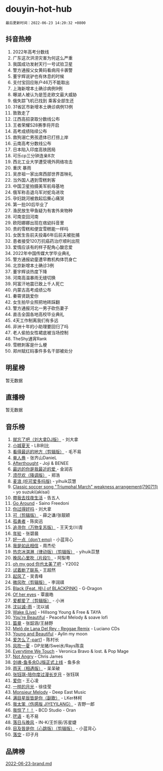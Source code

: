 # douyin-hot-hub

`最后更新时间：2022-06-23 14:20:32 +0800`

## 抖音热榜

1. 2022年高考分数线
1. 广东这次洪涝灾害为何这么严重
1. 我国成功发射天行一号试验卫星
1. 警方通报父女黄码看病闯卡袭警
1. 董宇辉说驴也有休息的时候
1. 支付宝回应账户46万不能取出
1. 上海新增本土确诊病例9例
1. 曝湖人被认为是签走欧文最大威胁
1. 俄失踪飞机已找到 乘客全部生还
1. 31省区市新增本土确诊病例13例
1. 敦敦走了
1. 江西高招录取分数线公布
1. 王者荣耀S28赛季将开启
1. 高考成绩陆续公布
1. 救狗溺亡男孩遗体已打捞上岸
1. 云南高考分数线公布
1. 日本陷入印度高铁困局
1. 可乐cp三分钟连亲8次
1. 西北工业大学遭受境外网络攻击
1. 重庆 暴雨
1. 吴彦祖一家出席西部世界首映礼
1. 当外国人遇到雪糕刺客
1. 中国卫星拍摄美军航母基地
1. 俄军称击退乌军对蛇岛进攻
1. 孕妇跳河被救起后撕心痛哭
1. 第一批00后毕业了
1. 渔民放生甲鱼疑为有害外来物种
1. 可南变回河南
1. 欧阳娜娜出现在痞幼抖音里
1. 贵的雪糕和便宜雪糕能一样吗
1. 女医生告前夫投毒6年后前夫被批捕
1. 患者接受120万抗癌药治疗顺利出院
1. 爱情应该有的样子配角心酸恋爱
1. 2022年中国传媒大学毕业典礼
1. 警方通报幼童遭早教机构体罚身亡
1. 北京新增本土确诊3例
1. 董宇辉谈热度下降
1. 河南高温暴雨无缝切换
1. 阿富汗地震已致上千人死亡
1. 内蒙古高考成绩公布
1. 秦霄贤跳爱你
1. 女生拍毕业照把地砖踩翻
1. 警方通报河北一男子砍伤妻子
1. 直击全国各地高校毕业典礼
1. 4天工作制离我们有多远
1. 非洲十年的小助理要回归了吗
1. 老人偷拍女性裙底被当场控制
1. TheShy通宵Rank
1. 雪糕刺客是什么梗
1. 郑州赋红码事件多名干部被处分

## 明星榜

暂无数据

## 直播榜

暂无数据

## 音乐榜

1. [就忘了吧（刘大拿DJ版）]() - 刘大拿
1. [小城夏天]() - LBI利比
1. [看得最远的地方（剪辑版）](https://sf6-cdn-tos.douyinstatic.com/obj/tos-cn-ve-2774/7e3cdc91401846d0a5a08ac34c7105ad) - 毛不易
1. [单人券]() - 张齐山DanieL
1. [Afterthought](https://sf3-cdn-tos.douyinstatic.com/obj/tos-cn-ve-2774/5b832cdf45494148ba3c17fc04eec659) - Joji & BENEE
1. [最远的你是我最近的爱 ]() - 金润吉
1. [须尽欢（降调版）]() - 郑浩
1. [麦浪 (吃可爱多吗版)](https://sf6-cdn-tos.douyinstatic.com/obj/tos-cn-ve-2774/fb2bf2aaa2854aaa8ec0fcfabbee4bd8) - yihuik苡慧
1. [Classic soccer song "Triumphal March" weakness arrangement(790711)](https://sf3-cdn-tos.douyinstatic.com/obj/tos-cn-ve-2774/7881e2ee1b664fe9ae8d0b4e47c46751) - yo suzuki(akisai)
1. [帶我去找夜生活]() - 告五人
1. [Go Around](https://sf6-cdn-tos.douyinstatic.com/obj/tos-cn-ve-2774/1a48011be7d94d03931c3f9658371558) - Saino Freedoni
1. [你过得好吗]() - 刘大拿
1. [可（剪辑版）]() - 薛之谦/张靓颖
1. [孤勇者]() - 陈奕迅
1. [追寻你（万物复苏版）](https://sf6-cdn-tos.douyinstatic.com/obj/tos-cn-ve-2774/cfb22ccf85784f2f83bcefe9ad675822) - 王天戈/川青
1. [年轮]() - 张碧晨
1. [好一点（don't emo)]() - 小蓝背心
1. [我是如此相信]() - 周杰伦
1. [热恋冰淇淋（律动版）（剪辑版）](https://sf6-cdn-tos.douyinstatic.com/obj/tos-cn-ve-2774/f1d2a591fa43439b995217ebd60b28d8) - yihuik苡慧
1. [晚风心里吹（片段1）](https://sf6-cdn-tos.douyinstatic.com/obj/tos-cn-ve-2774/504672ab830c472fa6a5870195b458a9) - 阿梨粤
1. [oh my god 你也太美了吧]() - Y2002
1. [试着断了联系 ]() - 王超然
1. [起风了]() - 吴青峰
1. [微风吹（剪辑版）]() - 李润祺
1. [Black (Feat. 제니 of BLACKPINK)](https://sf3-cdn-tos.douyinstatic.com/obj/tos-cn-ve-2774/97b52b90d39643a192d08ab8c9b08678) - G-Dragon
1. [Of her eyes]() - 覃晨皓
1. [爱都爱了（剪辑版）](https://sf6-cdn-tos.douyinstatic.com/obj/tos-cn-ve-2774/ea838a8eccd2486f8d7aa26551f04225) - 小洲
1. [沈以诚-雨](https://sf3-cdn-tos.douyinstatic.com/obj/tos-cn-ve-2774/12ca00e82fc34bd4880d181c2afaff1d) - 沈以诚
1. [Wake (Live)]() - Hillsong Young & Free & TAYA
1. [You're Beautiful](https://sf6-cdn-tos.douyinstatic.com/obj/tos-cn-ve-2774/956433a3bed543cc83d1cb4d719d7580) - Peaceful Melody & soave lofi
1. [篇章](https://sf3-cdn-tos.douyinstatic.com/obj/tos-cn-ve-2774/6cd3e3ba67254449ae2883146305ac06) - 张韶涵/王赫野
1. [Melô de Lana Del Rey - Reggae Remix](https://sf3-cdn-tos.douyinstatic.com/obj/tos-cn-ve-2774/8ee0eb2f5e704f54a7bf3dc9d3253032) - Luciano CDs
1. [Young and Beautiful](https://sf3-cdn-tos.douyinstatic.com/obj/tos-cn-ve-2774/49bd7f88437f4d86982fa511270b36fd) - Aylin my moon
1. [爱怎么了-part1]() - 陈村长
1. [风吹一夏](https://sf3-cdn-tos.douyinstatic.com/obj/tos-cn-ve-2774/64b5a4609eb843c29c974d39d4d5d058) - DP龙猪/Swei水/Rays陈袁
1. [Everytime We Touch](https://sf3-cdn-tos.douyinstatic.com/obj/tos-cn-ve-2774/c75ab010a32d4437a8c98ef5c7b40478) - Veronica Bravo & lost. & Pop Mage
1. [Not Angry](https://sf6-cdn-tos.douyinstatic.com/obj/tos-cn-ve-2774/651f30a826dc43cbb6becf6b048f9541) - Chris James
1. [剑魂-鱼多余DJ版正式上线]() - 鱼多余
1. [雨天（相遇版）]() - 呆呆破
1. [张钰琪-陪你度过漫长岁月]() - 张钰琪
1. [爱你](https://sf6-cdn-tos.douyinstatic.com/obj/tos-cn-ve-2774/738d8b240f1e4519b44cf31c84e02e24) - 王心凌
1. [一样的月光]() - 徐佳莹
1. [Monsieur Melody]() - Deep East Music
1. [满目星辰皆是你（副歌）](https://sf6-cdn-tos.douyinstatic.com/obj/tos-cn-ve-2774/f750c9d3284c45dd99ebf8d39f9dbe68) - LKer林柯
1. [我太笨（伤感版 JIYEYILANG）]() - 吉野一郎
1. [我惊了！！](https://sf3-cdn-tos.douyinstatic.com/obj/tos-cn-ve-2774/4ed69e350acd4332ae6e3f6e2a7856ce) - BCD Studio - Oran
1. [呓语]() - 毛不易
1. [落日与晚风](https://sf6-cdn-tos.douyinstatic.com/obj/tos-cn-ve-2774/c0df4d955e5e4cda94db402d63b71b53) - IN-K/王忻辰/苏星婕
1. [目及皆是你（心跳版）（剪辑版）]() - 小蓝背心
1. [落空](https://sf6-cdn-tos.douyinstatic.com/obj/tos-cn-ve-2774/1ab7e60e92a0457698fa2e39f0c0ccae) - 印子月

## 品牌榜

[2022-06-23-brand.md](2022-06-23-brand.md)

